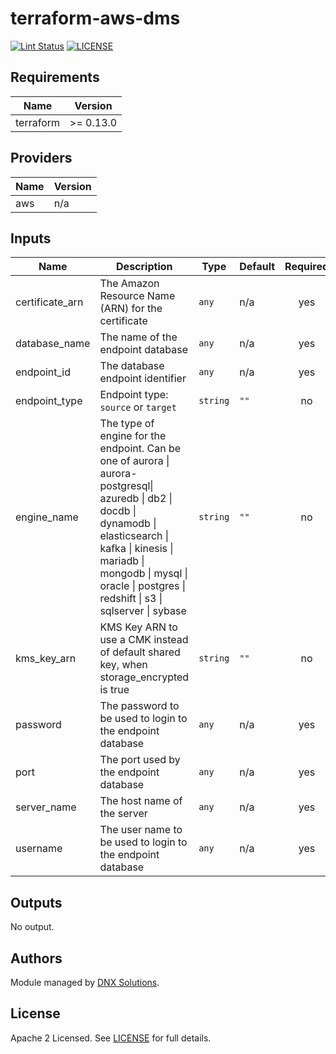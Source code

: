 # terraform-aws-dms

[![Lint Status](https://github.com/FabioORamos/terraform-aws-rds/workflows/Lint/badge.svg)](https://github.com/FabioORamos/terraform-aws-rds/actions)
[![LICENSE](https://img.shields.io/github/license/FabioORamos/terraform-aws-rds)](https://github.com/FabioORamos/terraform-aws-rds/blob/master/LICENSE)

<!--- BEGIN_TF_DOCS --->

## Requirements

| Name | Version |
|------|---------|
| terraform | >= 0.13.0 |

## Providers

| Name | Version |
|------|---------|
| aws | n/a |

## Inputs

| Name | Description | Type | Default | Required |
|------|-------------|------|---------|:--------:|
| certificate\_arn | The Amazon Resource Name (ARN) for the certificate | `any` | n/a | yes |
| database\_name | The name of the endpoint database | `any` | n/a | yes |
| endpoint\_id | The database endpoint identifier | `any` | n/a | yes |
| endpoint\_type | Endpoint type: `source` or `target` | `string` | `""` | no |
| engine\_name | The type of engine for the endpoint. Can be one of aurora \| aurora-postgresql\| azuredb \| db2 \| docdb \| dynamodb \| elasticsearch \| kafka \| kinesis \| mariadb \| mongodb \| mysql \| oracle \| postgres \| redshift \| s3 \| sqlserver \| sybase | `string` | `""` | no |
| kms\_key\_arn | KMS Key ARN to use a CMK instead of default shared key, when storage\_encrypted is true | `string` | `""` | no |
| password | The password to be used to login to the endpoint database | `any` | n/a | yes |
| port | The port used by the endpoint database | `any` | n/a | yes |
| server\_name | The host name of the server | `any` | n/a | yes |
| username | The user name to be used to login to the endpoint database | `any` | n/a | yes |

## Outputs

No output.

<!--- END_TF_DOCS --->

## Authors

Module managed by [DNX Solutions](https://github.com/FabioORamos).

## License

Apache 2 Licensed. See [LICENSE](https://github.com/FabioORamos/terraform-aws-template/blob/master/LICENSE) for full details.